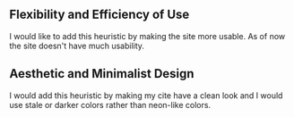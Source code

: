 ## Flexibility and Efficiency of Use
I would like to add this heuristic by making the site more usable. As of now the site doesn't have much usability.

## Aesthetic and Minimalist Design
I would add this heuristic by making my cite have a clean look and I would use stale or darker colors rather than neon-like colors.
